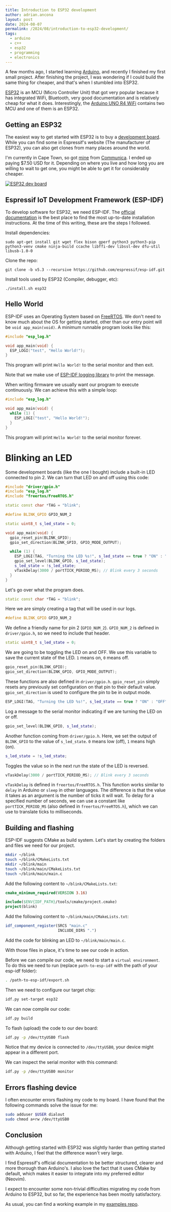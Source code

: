 ```yaml
---
title: Introduction to ESP32 development
author: adrian.ancona
layout: post
date: 2024-08-07
permalink: /2024/08/introduction-to-esp32-development/
tags:
  - arduino
  - c++
  - esp32
  - programming
  - electronics
---
```


A few months ago, I started learning [Arduino](/tag/arduino/), and recently I finished my first small project. After finishing the project, I was wondering if I could build the same thing for cheaper, and that's when I stumbled into ESP32.

[ESP32](https://en.wikipedia.org/wiki/ESP32) is an MCU (Micro Controller Unit) that got very popular because it has integrated WiFi, Bluetooth, very good documentation and is relatively cheap for what it does. Interestingly, the [Arduino UNO R4 WiFi](https://docs.arduino.cc/hardware/uno-r4-wifi/) contains two MCU and one of them is an ESP32.

## Getting an ESP32

The easiest way to get started with ESP32 is to buy a [development board](https://www.espressif.com/en/products/devkits). While you can find some in Espressif's website (The manufacturer of ESP32), you can also get clones from many places around the world.

I'm currently in Cape Town, so got [mine](https://www.communica.co.za/products/hkd-esp-32-wifi-b-t-dev-board) from [Communica](https://www.communica.co.za/). I ended up paying $7.50 USD for it. Depending on where you live and how long you are willing to wait to get one, you might be able to get it for considerably cheaper.

[<img src="/images/posts/esp32-dev-board.jpg" alt="ESP32 dev board" />](/images/posts/esp32-dev-board.png)

<!--more-->

## Espressif IoT Development Framework (ESP-IDF)

To develop software for ESP32, we need ESP-IDF. The [official documentation](https://docs.espressif.com/projects/esp-idf/en/stable/esp32/get-started/linux-macos-setup.html) is the best place to find the most up-to-date installation instructions. At the time of this writing, these are the steps I followed.

Install dependencies:

```
sudo apt-get install git wget flex bison gperf python3 python3-pip python3-venv cmake ninja-build ccache libffi-dev libssl-dev dfu-util libusb-1.0-0
```

Clone the repo:

```
git clone -b v5.3 --recursive https://github.com/espressif/esp-idf.git
```

Install tools used by ESP32 (Compiler, debugger, etc):

```
./install.sh esp32
```

## Hello World

ESP-IDF uses an Operating System based on [FreeRTOS](https://www.freertos.org/). We don't need to know much about the OS for getting started, other than our entry point will be `void app_main(void)`. A minimum runnable program looks like this:

```cpp
#include "esp_log.h"

void app_main(void) {
  ESP_LOGI("test", "Hello World!");
}
```

This program will print `Hello World!` to the serial monitor and then exit.

Note that we make use of [ESP-IDF logging library](https://docs.espressif.com/projects/esp-idf/en/stable/esp32/api-reference/system/log.html) to print the message.

When writing firmware we usually want our program to execute continuously. We can achieve this with a simple loop:

```cpp
#include "esp_log.h"

void app_main(void) {
  while (1) {
    ESP_LOGI("test", "Hello World!");
  }
}
```

This program will print `Hello World!` to the serial monitor forever.

# Blinking an LED

Some development boards (like the one I bought) include a built-in LED connected to pin 2. We can turn that LED on and off using this code:

```cpp
#include "driver/gpio.h"
#include "esp_log.h"
#include "freertos/FreeRTOS.h"

static const char *TAG = "blink";

#define BLINK_GPIO GPIO_NUM_2

static uint8_t s_led_state = 0;

void app_main(void) {
  gpio_reset_pin(BLINK_GPIO);
  gpio_set_direction(BLINK_GPIO, GPIO_MODE_OUTPUT);

  while (1) {
    ESP_LOGI(TAG, "Turning the LED %s!", s_led_state == true ? "ON" : "OFF");
    gpio_set_level(BLINK_GPIO, s_led_state);
    s_led_state = !s_led_state;
    vTaskDelay(3000 / portTICK_PERIOD_MS); // Blink every 3 seconds
  }
}
```

Let's go over what the program does.

```cpp
static const char *TAG = "blink";
```

Here we are simply creating a tag that will be used in our logs.

```cpp
#define BLINK_GPIO GPIO_NUM_2
```

We define a friendly name for pin 2 (`GPIO_NUM_2`). `GPIO_NUM_2` is defined in `driver/gpio.h`, so we need to include that header.

```cpp
static uint8_t s_led_state = 0;
```

We are going to be toggling the LED on and OFF. We use this variable to save the current state of the LED. `1` means on, `0` means off.

```cpp
gpio_reset_pin(BLINK_GPIO);
gpio_set_direction(BLINK_GPIO, GPIO_MODE_OUTPUT);
```

These functions are also defined in `driver/gpio.h`. `gpio_reset_pin` simply resets any previously set configuration on that pin to their default value. `gpio_set_direction` is used to configure the pin to be in output mode.

```cpp
ESP_LOGI(TAG, "Turning the LED %s!", s_led_state == true ? "ON" : "OFF");
```

Log a message to the serial monitor indicating if we are turning the LED on or off.

```cpp
gpio_set_level(BLINK_GPIO, s_led_state);
```

Another function coming from `driver/gpio.h`. Here, we set the output of `BLINK_GPIO` to the value of `s_led_state`. `0` means low (off), `1` means high (on).

```cpp
s_led_state = !s_led_state;
```

Toggles the value so in the next run the state of the LED is reversed.

```cpp
vTaskDelay(3000 / portTICK_PERIOD_MS); // Blink every 3 seconds
```

`vTaskDelay` is defined in `freertos/FreeRTOS.h`. This function works similar to `delay` in Arduino or `sleep` in other languages. The difference is that the value it takes as an argument is the number of ticks it will wait. To delay for a specified number of seconds, we can use a constant like `portTICK_PERIOD_MS` (also defined in `freertos/FreeRTOS.h`), which we can use to translate ticks to milliseconds.

## Building and flashing

ESP-IDF suggests CMake as build system. Let's start by creating the folders and files we need for our project.

```bash
mkdir ~/blink
touch ~/blink/CMakeLists.txt
mkdir ~/blink/main
touch ~/blink/main/CMakeLists.txt
touch ~/blink/main/main.c
```

Add the following content to `~/blink/CMakeLists.txt`:

```cmake
cmake_minimum_required(VERSION 3.16)

include($ENV{IDF_PATH}/tools/cmake/project.cmake)
project(blink)
```

Add the following content to `~/blink/main/CMakeLists.txt`:

```cmake
idf_component_register(SRCS "main.c"
                       INCLUDE_DIRS ".")
```

Add the code for blinking an LED to `~/blink/main/main.c`.

With those files in place, it's time to see our code in action.

Before we can compile our code, we need to start a `virtual environment`. To do this we need to run (replace `path-to-esp-idf` with the path of your esp-idf folder):

```bash
. /path-to-esp-idf/export.sh
```

Then we need to configure our target chip:

```bash
idf.py set-target esp32
```

We can now compile our code:

```bash
idf.py build
```

To flash (upload) the code to our dev board:

```bash
idf.py -p /dev/ttyUSB0 flash
```

Notice that my device is connected to `/dev/ttyUSB0`, your device might appear in a different port.

We can inspect the serial monitor with this command:

```bash
idf.py -p /dev/ttyUSB0 monitor
```

## Errors flashing device

I often encounter errors flashing my code to my board. I have found that the following commands solve the issue for me:

```bash
sudo adduser $USER dialout
sudo chmod a+rw /dev/ttyUSB0
```

## Conclusion

Although getting started with ESP32 was slightly harder than getting started with Arduino, I feel that the difference wasn't very large.

I find Espressif's official documentation to be better structured, clearer and more thorough than Arduino's. I also love the fact that it uses CMake by default, which makes it easier to integrate into my preferred editor (Neovim).

I expect to encounter some non-trivial difficulties migrating my code from Arduino to ESP32, but so far, the experience has been mostly satisfactory.

As usual, you can find a working example in my [examples repo](https://github.com/soonick/ncona-code-samples/tree/master/introduction-to-esp32-development).
